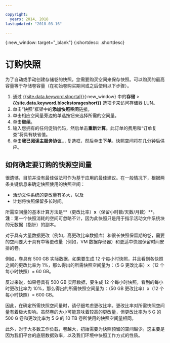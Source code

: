 ```yaml
---

copyright:
  years: 2014, 2018
lastupdated: "2018-03-16"

---
```

{:new_window: target="_blank"}
{:shortdesc: .shortdesc}

# 订购快照

为了自动或手动创建存储卷的快照，您需要购买空间来保存快照。可以购买的最高容量等于存储卷容量（在初始卷购买期间或之后使用以下步骤）。

1. 通过 [{{site.data.keyword.slportal}}](https://control.softlayer.com/){:new_window} 中的**存储** > **{{site.data.keyword.blockstorageshort}}** 选项卡来访问存储器 LUN。
2. 单击“快照”框架中的**添加快照空间**链接。
3. 单击相应空间量旁边的单选按钮来选择所需的空间量。
4. 单击**继续**。
5. 输入您拥有的任何促销代码，然后单击**重新计算**。此订单的费用和“订单复查”将具有缺省值。
6. 单击**我已阅读主服务协议...** 复选框，然后单击**下单**。快照空间将在几分钟后供应。

## 如何确定要订购的快照空间量

很遗憾，目前并没有最佳做法可作为基于应用的最佳建议。在一般情况下，根据两条关键信息来确定快照使用的快照空间：
- 活动文件系统的更改量有多大，以及 
- 计划将快照保留多长时间。  

所需空间量的基本计算方法是**（更改比率）**x**（保留小时数/天数/月数）**。  
**注**：第一个快照消耗的空间可忽略不计，因为此快照只是用于指示活动文件系统块的元数据（指针）的副本。 

对于具有大量数据更改（例如，高更改比率数据库）和很长快照保留期的卷，需要的空间要大于具有中等更改量（例如，VM 数据存储器）和更适中快照保留时间安排的卷。 

例如，卷具有 500 GB 实际数据，如果要生成 12 个每小时快照，并且看到各快照之间的更改比率为 1%，那么得出的所需快照空间量为：（5 G 更改比率）x（12 个每小时快照）= 60 GB。

反过来说，如果卷具有 500 GB 实际数据，要生成 12 个每小时快照，看到的每小时更改比率为 10%，那么得出的所需快照空间量为：（50 GB 更改比率）x（12 个每小时快照）= 600 GB。

因此，在确定所需快照空间量时，请仔细考虑更改比率。更改比率对所需快照空间量有着极大影响。虽然卷的大小可能意味着较高的更改量，但更改比率为 5 G 的 500 G 卷和更改比率为 5 G 的 10 TB 卷所使用的快照空间量相同。

此外，对于大多数工作负载，卷越大，初始需要为快照预留的空间越少。这主要是因为我们平台的底层数据效率，以及我们环境中快照工作方式的性质。



